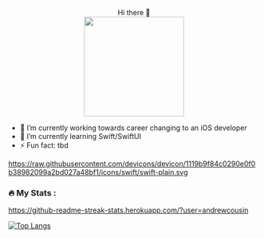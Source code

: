<div id="header" align="center">
  Hi there 👋
</div>

<div id="header" align="center">
  <img src="https://media.giphy.com/media/qgQUggAC3Pfv687qPC/giphy.gif" width="200"/>
</div>

- 🔭 I’m currently working towards career changing to an iOS developer
- 🌱 I’m currently learning Swift/SwiftUI
- ⚡ Fun fact: tbd

https://raw.githubusercontent.com/devicons/devicon/1119b9f84c0290e0f0b38982099a2bd027a48bf1/icons/swift/swift-plain.svg

### :fire: My Stats :
https://github-readme-streak-stats.herokuapp.com/?user=andrewcousin

[![Top Langs](https://github-readme-stats.vercel.app/api/top-langs/?username=andrewcousin&layout=compact&theme=vision-friendly-dark)](https://github.com/anuraghazra/github-readme-stats)



